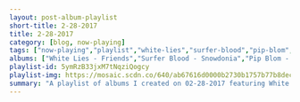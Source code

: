 ```yaml
---
layout: post-album-playlist
short-title: 2-28-2017
title: 2-28-2017
category: [blog, now-playing]
tags: ["now-playing","playlist","white-lies","surfer-blood","pip-blom","mxpx","leon-bridges","sergei-rachmaninoff,-gidon-kremer,-daniil-trifonov,-giedre-dirvanauskaite","animal-collective","strfkr"]
albums: ["White Lies - Friends","Surfer Blood - Snowdonia","Pip Blom - Are We There Yet?","MxPx - Slowly Going The Way Of The Buffalo","Leon Bridges - Coming Home","Sergei Rachmaninoff, Gidon Kremer, Daniil Trifonov, Giedre Dirvanauskaite - Preghiera - Rachmaninov Piano Trios","Animal Collective - Painting With","STRFKR - Being No One, Going Nowhere"]
playlist-id: 5ymRzB33jxM7tNqziQogcy
playlist-img: https://mosaic.scdn.co/640/ab67616d0000b2730b1757b77b8decc5116078c8ab67616d0000b27344f4a6f3dfaa288b7efa2c95ab67616d0000b2736108322bb5addc2e2003e661ab67616d0000b273f840883fe3c9e87cd3b9856d
summary: "A playlist of albums I created on 02-28-2017 featuring White Lies, Surfer Blood, Pip Blom, MxPx, Leon Bridges, Sergei Rachmaninoff, Gidon Kremer, Daniil Trifonov, Giedre Dirvanauskaite, Animal Collective, and STRFKR"
---
```


